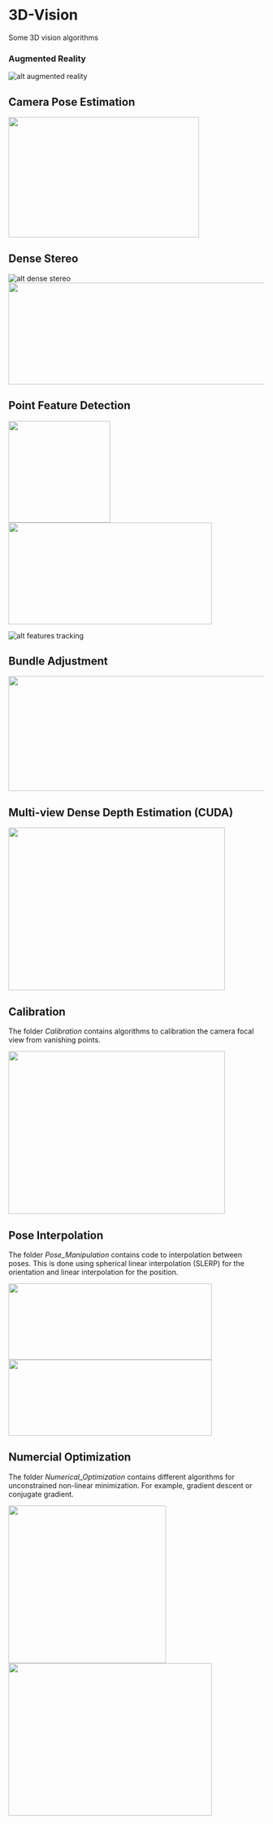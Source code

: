 # 3D-Vision

Some 3D vision algorithms


### Augmented Reality
![alt augmented reality](Augmented_Reality/augmented_cube.gif "Augmented Cube")

## Camera Pose Estimation
<img src="Pose_Estimation/camera_poses.gif" width="375" height="237">

## Dense Stereo
![alt dense stereo](Reconstruction/disparity.gif "Dense Stereo Disparity")
<img src="Reconstruction/dense_pointcloud.png" width="540" height="200">


## Point Feature Detection
<img src="Feature_Detectors/detected_harris_corners.png" width="200" height="200"> <img src="Feature_Detectors/sift_matches.png" width="400" height="200">

![alt features tracking](Feature_Detectors/tracked_features.gif "Tracked Features")

## Bundle Adjustment
<img src="Slam/Bundle_Adjustment/doc/bundle_adjustment.png" width="800" height="226">

## Multi-view Dense Depth Estimation (CUDA)
<img src="Slam/Dense_Depth_Estimation/doc/dense_depth_estimate.png" width="426" height="320">


## Calibration
The folder *Calibration* contains algorithms to calibration the camera focal view from vanishing points.

<img src="Calibration/doc/calibration.png" width="426" height="320">


## Pose Interpolation
The folder *Pose_Manipulation* contains code to interpolation between poses. This is done using spherical linear interpolation (SLERP) for the orientation and linear interpolation for the position.

<img src="Pose_Manipulation/pose_interpolation.gif" width="400" height="150">

<img src="Pose_Manipulation/pose_interpolation.png" width="400" height="150">


## Numercial Optimization
The folder *Numerical_Optimization* contains different algorithms for unconstrained non-linear minimization. For example, gradient descent or conjugate gradient.

<img src="Numerical_Optimization/doc/gradient_descent.png" width="310" height="310">
<img src="Numerical_Optimization/doc/nonlinear_least-squares_LM.png" width="400" height="300">


